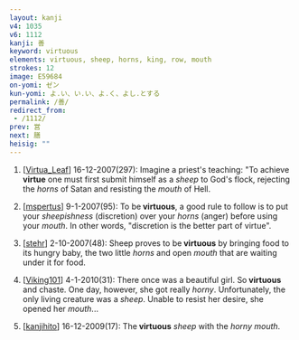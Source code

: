 ```yaml
---
layout: kanji
v4: 1035
v6: 1112
kanji: 善
keyword: virtuous
elements: virtuous, sheep, horns, king, row, mouth
strokes: 12
image: E59684
on-yomi: ゼン
kun-yomi: よ.い、い.い、よ.く、よし.とする
permalink: /善/
redirect_from:
 - /1112/
prev: 営
next: 膳
heisig: ""
---
```


1) [<a href="http://kanji.koohii.com/profile/Virtua_Leaf">Virtua_Leaf</a>] 16-12-2007(297): Imagine a priest&#039;s teaching: &quot;To achieve <strong>virtue</strong> one must first submit himself as a <em>sheep</em> to God&#039;s flock, rejecting the <em>horns</em> of Satan and resisting the <em>mouth</em> of Hell.

2) [<a href="http://kanji.koohii.com/profile/mspertus">mspertus</a>] 9-1-2007(95): To be<strong> virtuous</strong>, a good rule to follow is to put your <em>sheepishness</em> (discretion) over your <em>horns</em> (anger) before using your <em>mouth</em>. In other words, &quot;discretion is the better part of virtue&quot;.

3) [<a href="http://kanji.koohii.com/profile/stehr">stehr</a>] 2-10-2007(48): Sheep proves to be<strong> virtuous</strong> by bringing food to its hungry baby, the two little <em>horns</em> and open <em>mouth</em> that are waiting under it for food.

4) [<a href="http://kanji.koohii.com/profile/Viking101">Viking101</a>] 4-1-2010(31): There once was a beautiful girl. So<strong> virtuous</strong> and chaste. One day, however, she got really <em>horny</em>. Unfortunately, the only living creature was a <em>sheep</em>. Unable to resist her desire, she opened her <em>mouth</em>...

5) [<a href="http://kanji.koohii.com/profile/kanjihito">kanjihito</a>] 16-12-2009(17): The<strong> virtuous</strong> <em>sheep</em> with the <em>horny</em> <em>mouth</em>.

